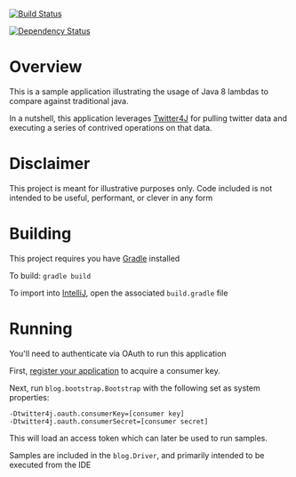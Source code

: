 [![Build Status](https://travis-ci.org/akilman/java8-stuff.svg)](https://travis-ci.org/akilman/java8-stuff)

[![Dependency Status](https://www.versioneye.com/user/projects/54d6b7de3ca0849531000765/badge.svg?style=flat)](https://www.versioneye.com/user/projects/54d6b7de3ca0849531000765)

Overview
========
This is a sample application illustrating the usage of Java 8 lambdas to compare against traditional java.

In a nutshell, this application leverages [Twitter4J](http://twitter4j.org/en/) for pulling twitter data and executing
a series of contrived operations on that data.

Disclaimer
==========
This project is meant for illustrative purposes only. Code included is not intended to be useful, performant, or
clever in any form

Building
========
This project requires you have [Gradle](http://www.gradle.org/) installed

To build: `gradle build`

To import into [IntelliJ](http://www.jetbrains.com/idea/), open the associated `build.gradle` file

Running
=======
You'll need to authenticate via OAuth to run this application

First, [register your application](http://twitter.com/oauth_clients/new) to acquire a consumer key.

Next, run `blog.bootstrap.Bootstrap` with the following set as system properties:
```
-Dtwitter4j.oauth.consumerKey=[consumer key]
-Dtwitter4j.oauth.consumerSecret=[consumer secret]
```

This will load an access token which can later be used to run samples.

Samples are included in the `blog.Driver`, and primarily intended to be executed from the IDE



